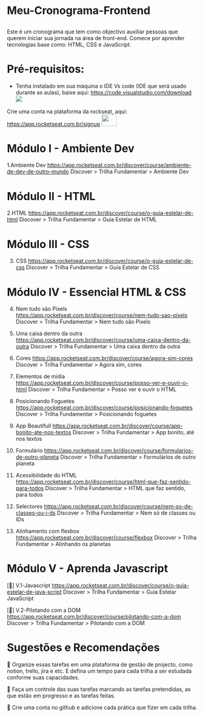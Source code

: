 # Meu-Cronograma-Frontend

##

Este é um cronograma que tem como objectivo auxiliar pessoas que querem iniciar sua jornada na área de front-end.
Comece por aprender tecnologias base como: HTML, CSS e JavaScript.

# Pré-requisitos:

- Tenha instalado em sua máquina o IDE Vs code (IDE que será usado durante as aulas),
  baixe aqui: https://code.visualstudio.com/download
  <img src="https://cdn.jsdelivr.net/gh/devicons/devicon/icons/vscode/vscode-original.svg" />

Crie uma conta na plataforma da rockseat, aqui: https://app.rocketseat.com.br/signup
<img height="30" width="40" src="https://github.com/Margarida-Andre/Meu-Cronograma-Frontend/blob/main/image.png" />

# Módulo I - Ambiente Dev

1.Ambiente Dev
https://app.rocketseat.com.br/discover/course/ambiente-de-dev-de-outro-mundo
Discover > Trilha Fundamentar > Ambiente Dev

# Módulo II - HTML

2.HTML
https://app.rocketseat.com.br/discover/course/o-guia-estelar-de-html
Discover > Trilha Fundamentar > Guia Estelar de HTML

# Módulo III - CSS

3. CSS
   https://app.rocketseat.com.br/discover/course/o-guia-estelar-de-css
   Discover > Trilha Fundamentar > Guia Estelar de CSS

# Módulo IV - Essencial HTML & CSS

4. Nem tudo são Pixels
   https://app.rocketseat.com.br/discover/course/nem-tudo-sao-pixels
   Discover > Trilha Fundamentar > Nem tudo são Pixels

5. Uma caixa dentro da outra
   https://app.rocketseat.com.br/discover/course/uma-caixa-dentro-da-outra
   Discover > Trilha Fundamentar > Uma caixa dentro da outra

6. Cores
   https://app.rocketseat.com.br/discover/course/agora-sim-cores
   Discover > Trilha Fundamentar > Agora sim, cores

7. Elementos de mídia
   https://app.rocketseat.com.br/discover/course/posso-ver-e-ouvir-o-html
   Discover > Trilha Fundamentar > Posso ver e ouvir o HTML

8. Posicionando Foguetes
   https://app.rocketseat.com.br/discover/course/posicionando-foguetes
   Discover > Trilha Fundamentar > Posicionando foguetes

9. App Beautifull
   https://app.rocketseat.com.br/discover/course/app-bonito-ate-nos-textos
   Discover > Trilha Fundamentar > App bonito, até nos textos

10. Formulário
    https://app.rocketseat.com.br/discover/course/formularios-de-outro-planeta
    Discover > Trilha Fundamentar > Formulários de outro planeta

11. Acessibilidade do HTML
    https://app.rocketseat.com.br/discover/course/html-que-faz-sentido-para-todos
    Discover > Trilha Fundamentar > HTML que faz sentido, para todos

12. Selectores
    https://app.rocketseat.com.br/discover/course/nem-so-de-classes-ou-i-ds
    Discover > Trilha Fundamentar > Nem só de classes ou IDs

13. Alinhamento com flexbox
    https://app.rocketseat.com.br/discover/course/flexbox
    Discover > Trilha Fundamentar > Alinhando os planetas

# Módulo V - Aprenda Javascript

[🚀] V.1-Javascript
https://app.rocketseat.com.br/discover/course/o-guia-estelar-de-java-script
Discover > Trilha Fundamentar > Guia Estelar JavaScript

[🚀] V.2-Pilotando com a DOM
https://app.rocketseat.com.br/discover/course/pilotando-com-a-dom
Discover > Trilha Fundamentar > Pilotando com a DOM

# Sugestões e Recomendações

📌 Organize essas tarefas em uma plataforma de gestão de projecto, como notion, trello, jira e etc. E defina um tempo
para cada trilha a ser estudada conforme suas capacidades.

📌 Faça um controle das suas tarefas marcando as tarefas pretendidas, as que estão em progresso e as tarefas feitas.

📌 Crie uma conta no github e adicione cada prática que fizer em cada trilha.
